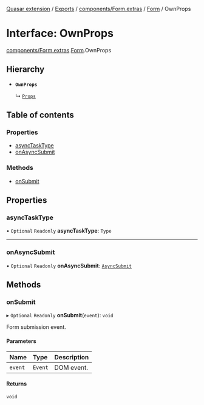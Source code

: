 [Quasar extension](../index.md) / [Exports](../modules.md) / [components/Form.extras](../modules/components_Form_extras.md) / [Form](../modules/components_Form_extras.Form.md) / OwnProps

# Interface: OwnProps

[components/Form.extras](../modules/components_Form_extras.md).[Form](../modules/components_Form_extras.Form.md).OwnProps

## Hierarchy

- **`OwnProps`**

  ↳ [`Props`](components_Form_extras.Form.Props.md)

## Table of contents

### Properties

- [asyncTaskType](components_Form_extras.Form.OwnProps.md#asynctasktype)
- [onAsyncSubmit](components_Form_extras.Form.OwnProps.md#onasyncsubmit)

### Methods

- [onSubmit](components_Form_extras.Form.OwnProps.md#onsubmit)

## Properties

### asyncTaskType

• `Optional` `Readonly` **asyncTaskType**: `Type`

___

### onAsyncSubmit

• `Optional` `Readonly` **onAsyncSubmit**: [`AsyncSubmit`](components_Form_extras.Form.AsyncSubmit.md)

## Methods

### onSubmit

▸ `Optional` `Readonly` **onSubmit**(`event`): `void`

Form submission event.

#### Parameters

| Name | Type | Description |
| :------ | :------ | :------ |
| `event` | `Event` | DOM event. |

#### Returns

`void`
